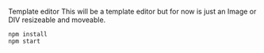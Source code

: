 Template editor
This will be a template editor but for now is just an Image or DIV resizeable and moveable.

```
npm install
npm start
```
